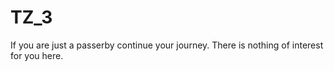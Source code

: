 # TZ_3
If you are just a passerby continue your journey. There is nothing of interest for you here.
